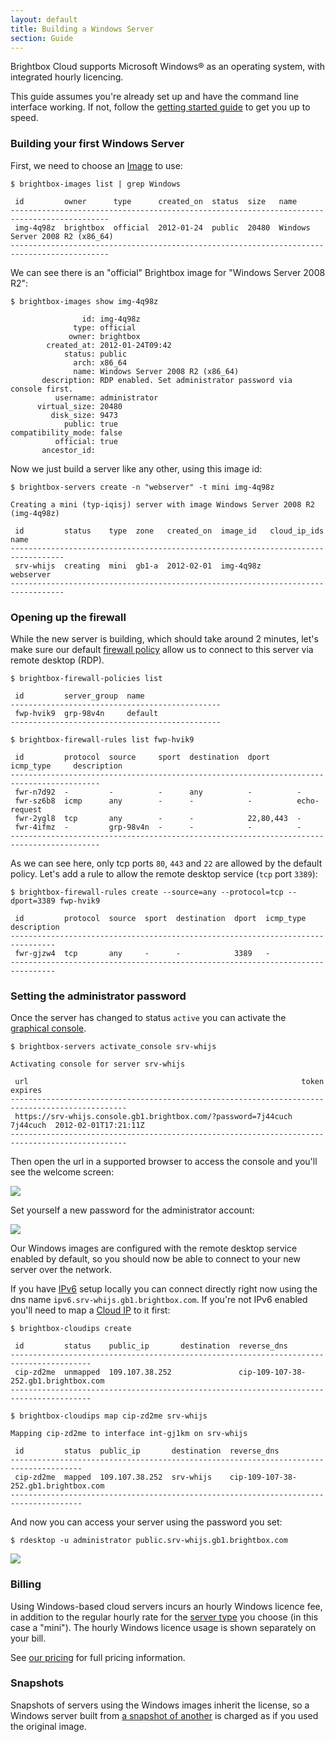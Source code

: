 ```yaml
---
layout: default
title: Building a Windows Server
section: Guide
---
```


Brightbox Cloud supports Microsoft Windows® as an operating system,
with integrated hourly licencing.

This guide assumes you're already set up and have the command line
interface working. If not, follow the
[getting started guide](/guides/cli/getting-started/) to get you up to
speed.

### Building your first Windows Server

First, we need to choose an [Image](/reference/server-images/) to use:

    $ brightbox-images list | grep Windows

     id         owner      type      created_on  status  size   name                           
    --------------------------------------------------------------------------------------------
     img-4q98z  brightbox  official  2012-01-24  public  20480  Windows Server 2008 R2 (x86_64)
    --------------------------------------------------------------------------------------------

We can see there is an "official" Brightbox image for "Windows Server 2008 R2":

    $ brightbox-images show img-4q98z
    
                    id: img-4q98z
                  type: official
                 owner: brightbox
            created_at: 2012-01-24T09:42
                status: public
                  arch: x86_64
                  name: Windows Server 2008 R2 (x86_64)
           description: RDP enabled. Set administrator password via console first.
              username: administrator
          virtual_size: 20480
             disk_size: 9473
                public: true
    compatibility_mode: false
              official: true
           ancestor_id: 

Now we just build a server like any other, using this image id:

    $ brightbox-servers create -n "webserver" -t mini img-4q98z
    
    Creating a mini (typ-iqisj) server with image Windows Server 2008 R2 (img-4q98z)
    
     id         status    type  zone   created_on  image_id   cloud_ip_ids  name     
    ----------------------------------------------------------------------------------
     srv-whijs  creating  mini  gb1-a  2012-02-01  img-4q98z                webserver
    ----------------------------------------------------------------------------------


### Opening up the firewall

While the new server is building, which should take around 2 minutes,
let's make sure our default [firewall policy](/reference/firewall/)
allow us to connect to this server via remote desktop (RDP).

    $ brightbox-firewall-policies list
    
     id         server_group  name                
    -----------------------------------------------
     fwp-hvik9  grp-98v4n     default             
    -----------------------------------------------

    $ brightbox-firewall-rules list fwp-hvik9
    
     id         protocol  source     sport  destination  dport      icmp_type     description
    ------------------------------------------------------------------------------------------
     fwr-n7d92  -         -          -      any          -          -                        
     fwr-sz6b8  icmp      any        -      -            -          echo-request             
     fwr-2ygl8  tcp       any        -      -            22,80,443  -                        
     fwr-4ifmz  -         grp-98v4n  -      -            -          -                        
    ------------------------------------------------------------------------------------------

As we can see here, only tcp ports `80`, `443` and `22` are allowed by
the default policy. Let's add a rule to allow the remote desktop
service (`tcp` port `3389`):

    $ brightbox-firewall-rules create --source=any --protocol=tcp --dport=3389 fwp-hvik9
    
     id         protocol  source  sport  destination  dport  icmp_type  description
    --------------------------------------------------------------------------------
     fwr-gjzw4  tcp       any     -      -            3389   -                     
    --------------------------------------------------------------------------------

### Setting the administrator password

Once the server has changed to status `active` you can activate the
[graphical console](/guides/cli/graphical-console/).

    $ brightbox-servers activate_console srv-whijs
    
    Activating console for server srv-whijs
    
     url                                                             token     expires             
    ------------------------------------------------------------------------------------------------
     https://srv-whijs.console.gb1.brightbox.com/?password=7j44cuch  7j44cuch  2012-02-01T17:21:11Z
    ------------------------------------------------------------------------------------------------

Then open the url in a supported browser to access the console and
you'll see the welcome screen:

![](/images/windows-welcome-screen.png)

Set yourself a new password for the administrator account:

![](/images/windows-set-password.png)

Our Windows images are configured with the remote desktop service
enabled by default, so you should now be able to connect to your new
server over the network.

If you have [IPv6](http://brightbox.com/blog/2012/01/11/ipv6-servers/)
setup locally you can connect directly right now using the dns name
`ipv6.srv-whijs.gb1.brightbox.com`. If you're not IPv6 enabled you'll
need to map a [Cloud IP](/reference/cloud-ips/) to it first:

    $ brightbox-cloudips create
    
     id         status    public_ip       destination  reverse_dns                         
    ----------------------------------------------------------------------------------------
     cip-zd2me  unmapped  109.107.38.252               cip-109-107-38-252.gb1.brightbox.com
    ----------------------------------------------------------------------------------------
    
    $ brightbox-cloudips map cip-zd2me srv-whijs
    
    Mapping cip-zd2me to interface int-gj1km on srv-whijs
    
     id         status  public_ip       destination  reverse_dns                         
    --------------------------------------------------------------------------------------
     cip-zd2me  mapped  109.107.38.252  srv-whijs    cip-109-107-38-252.gb1.brightbox.com
    --------------------------------------------------------------------------------------

And now you can access your server using the password you set:

    $ rdesktop -u administrator public.srv-whijs.gb1.brightbox.com

![](/images/windows-ie9.png)

### Billing

Using Windows-based cloud servers incurs an hourly Windows licence
fee, in addition to the regular hourly rate for the
[server type](/reference/glossary/#server_type) you choose (in this
case a "mini"). The hourly Windows licence usage is shown separately
on your bill.

See
[our pricing](http://brightbox.com/pricing/#cloud_servers) for full pricing
information.

### Snapshots

Snapshots of servers using the Windows images inherit the license, so
a Windows server built from
[a snapshot of another](/guides/cli/create-a-snapshot/) is charged as
if you used the original image.
